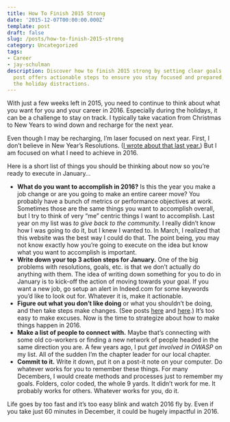 ```yaml
---
title: How To Finish 2015 Strong
date: '2015-12-07T00:00:00.000Z'
template: post
draft: false
slug: /posts/how-to-finish-2015-strong
category: Uncategorized
tags:
- Career
- jay-schulman
description: Discover how to finish 2015 strong by setting clear goals for 2016. This
  post offers actionable steps to ensure you stay focused and prepared, even through
  the holiday distractions.
---
```

With just a few weeks left in 2015, you need to continue to think about what you want for you and your career in 2016. Especially during the holidays, it can be a challenge to stay on track. I typically take vacation from Christmas to New Years to wind down and recharge for the next year.

Even though I may be recharging, I’m laser focused on next year. First, I don’t believe in New Year’s Resolutions. ([I wrote about that last year.](https://www.jayschulman.com/new-years-resolutions-dont-work/)) But I am focused on what I need to achieve in 2016.

Here is a short list of things you should be thinking about now so you’re ready to execute in January…

- **What do you want to accomplish in 2016?** Is this the year you make a job change or are you going to make an entire career move? You probably have a bunch of metrics or performance objectives at work. Sometimes those are the same things you want to accomplish overall, but I try to think of very “me” centric things I want to accomplish. Last year on my list was *to give back to the community.* I really didn’t know how I was going to do it, but I knew I wanted to. In March, I realized that this website was the best way I could do that. The point being, you may not know exactly how you’re going to execute on the idea but know what you want to accomplish is important.
- **Write down your top 3 action steps for January.** One of the big problems with resolutions, goals, etc. is that we don’t actually do anything with them. The idea of writing down something for you to do in January is to kick-off the action of moving towards your goal. If you want a new job, go setup an alert in Indeed.com for some keywords you’d like to look out for. Whatever it is, make it actionable.
- **Figure out what you don’t like doing** or what you shouldn’t be doing, and then take steps make changes. (See posts [here](https://www.jayschulman.com/infosec-does-time-management-wrong/) and [here](https://www.jayschulman.com/4-ways-make-4-hour-work-week-work/).) It’s too easy to make excuses. Now is the time to strategize about how to make things happen in 2016.
- **Make a list of people to connect with.** Maybe that’s connecting with some old co-workers or finding a new network of people headed in the same direction you are. A few years ago, I put *get involved in OWASP* on my list. All of the sudden I’m the chapter leader for our local chapter.
- **Commit to it.** Write it down, put it on a post-it note on your computer. Do whatever works for you to remember these things. For many Decembers, I would create methods and processes just to remember my goals. Folders, color coded, the whole 9 yards. It didn’t work for me. It probably works for others. Whatever works for you, do it.

Life goes by too fast and it’s too easy blink and watch 2016 fly by. Even if you take just 60 minutes in December, it could be hugely impactful in 2016.